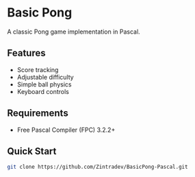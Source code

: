 # Basic Pong 

A classic Pong game implementation in Pascal.

## Features
- Score tracking
- Adjustable difficulty
- Simple ball physics
- Keyboard controls

## Requirements
- Free Pascal Compiler (FPC) 3.2.2+

## Quick Start
```bash
git clone https://github.com/Zintradev/BasicPong-Pascal.git
